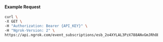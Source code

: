 <!-- Code generated for API Clients. DO NOT EDIT. -->

#### Example Request

```bash
curl \
-X GET \
-H "Authorization: Bearer {API_KEY}" \
-H "Ngrok-Version: 2" \
https://api.ngrok.com/event_subscriptions/esb_2o4XYLAL3PzX788ANvGmJRhOEnN/sources/ip_policy_updated.v0
```
